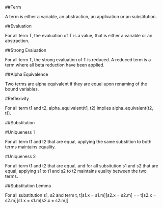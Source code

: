 ##Term

A term is either a variable, an abstraction, an application or an substitution.

##Evaluation

For all term T, the evaluation of T is a value, that is either a variable or an abstraction.

##Strong Evaluation

For all term T, the strong evaluation of T is reduced. A reduced term is a term where all beta reduction have been applied.

##Alpha Equivalence

Two terms are alpha equivalent if they are equal upon renaming of the bound variables.

#Reflexivity

For all term t1 and t2, alpha_equivalent(t1, t2) implies alpha_equivalent(t2, t1).

##Substitution

#Uniqueness 1

For all term t1 and t2 that are equal, applying the same substition to both terms maintains equality.

#Uniqueness 2

For all term t1 and t2 that are equal, and for all subsitution s1 and s2 that are equal, applying s1 to t1 and s2 to t2 maintains euality between the two terms.

##Substitution Lemma

For all substitution s1, s2 and term t, t[s1.x = s1.m][s2.x = s2.m] == t[s2.x = s2.m][s1.x = s1.m[s2.x = s2.m]]

